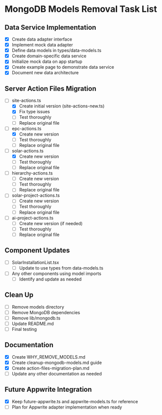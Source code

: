 # MongoDB Models Removal Task List

## Data Service Implementation

- [x] Create data adapter interface
- [x] Implement mock data adapter
- [x] Define data models in types/data-models.ts
- [x] Create domain-specific data service
- [x] Initialize mock data on app startup
- [x] Create example page to demonstrate data service
- [x] Document new data architecture

## Server Action Files Migration

- [ ] site-actions.ts
  - [x] Create initial version (site-actions-new.ts)
  - [x] Fix type issues
  - [ ] Test thoroughly
  - [ ] Replace original file
- [ ] epc-actions.ts
  - [x] Create new version
  - [ ] Test thoroughly
  - [ ] Replace original file
- [ ] solar-actions.ts
  - [x] Create new version
  - [ ] Test thoroughly
  - [ ] Replace original file
- [ ] hierarchy-actions.ts
  - [ ] Create new version
  - [ ] Test thoroughly
  - [ ] Replace original file
- [ ] solar-project-actions.ts
  - [ ] Create new version
  - [ ] Test thoroughly
  - [ ] Replace original file
- [ ] ai-project-actions.ts
  - [ ] Create new version (if needed)
  - [ ] Test thoroughly
  - [ ] Replace original file

## Component Updates

- [ ] SolarInstallationList.tsx
  - [ ] Update to use types from data-models.ts
- [ ] Any other components using model imports
  - [ ] Identify and update as needed

## Clean Up

- [ ] Remove models directory
- [ ] Remove MongoDB dependencies
- [ ] Remove lib/mongodb.ts
- [ ] Update README.md
- [ ] Final testing

## Documentation

- [x] Create WHY_REMOVE_MODELS.md
- [x] Create cleanup-mongodb-models.md guide
- [x] Create action-files-migration-plan.md
- [ ] Update any other documentation as needed

## Future Appwrite Integration

- [x] Keep future-appwrite.ts and appwrite-models.ts for reference
- [ ] Plan for Appwrite adapter implementation when ready
